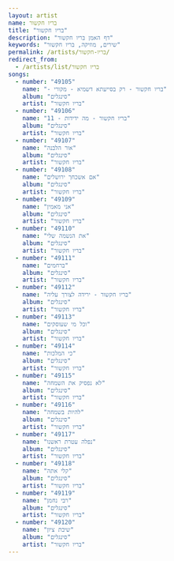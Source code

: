 ```yaml
---
layout: artist
name: בריו חקשור
title: "בריו חקשור"
description: "דף האמן בריו חקשור"
keywords: "שירים, מוזיקה, בריו חקשור"
permalink: /artists/בריו-חקשור/
redirect_from:
  - /artists/list/בריו חקשור
songs:
  - number: "49105"
    name: "- בריו חקשור - רק בסייעתא דשמיא - מקורי"
    album: "סינגלים"
    artist: "בריו חקשור"
  - number: "49106"
    name: "11 - בריו חקשור - מה ידידות"
    album: "סינגלים"
    artist: "בריו חקשור"
  - number: "49107"
    name: "אור הלבנה"
    album: "סינגלים"
    artist: "בריו חקשור"
  - number: "49108"
    name: "אם אשכחך ירושלים"
    album: "סינגלים"
    artist: "בריו חקשור"
  - number: "49109"
    name: "אני מאמין"
    album: "סינגלים"
    artist: "בריו חקשור"
  - number: "49110"
    name: "את הנשמה שלי"
    album: "סינגלים"
    artist: "בריו חקשור"
  - number: "49111"
    name: "ברחמים"
    album: "סינגלים"
    artist: "בריו חקשור"
  - number: "49112"
    name: "בריו חקשור - ירידה לצורך עליה"
    album: "סינגלים"
    artist: "בריו חקשור"
  - number: "49113"
    name: "וכל מי שעוסקים"
    album: "סינגלים"
    artist: "בריו חקשור"
  - number: "49114"
    name: "כי המלכות"
    album: "סינגלים"
    artist: "בריו חקשור"
  - number: "49115"
    name: "לא נפסיק את השמחה"
    album: "סינגלים"
    artist: "בריו חקשור"
  - number: "49116"
    name: "להיות בשמחה"
    album: "סינגלים"
    artist: "בריו חקשור"
  - number: "49117"
    name: "נפלה עטרת ראשנו"
    album: "סינגלים"
    artist: "בריו חקשור"
  - number: "49118"
    name: "קלי אתה"
    album: "סינגלים"
    artist: "בריו חקשור"
  - number: "49119"
    name: "רבי נחמן"
    album: "סינגלים"
    artist: "בריו חקשור"
  - number: "49120"
    name: "שיבת ציון"
    album: "סינגלים"
    artist: "בריו חקשור"
---
```

